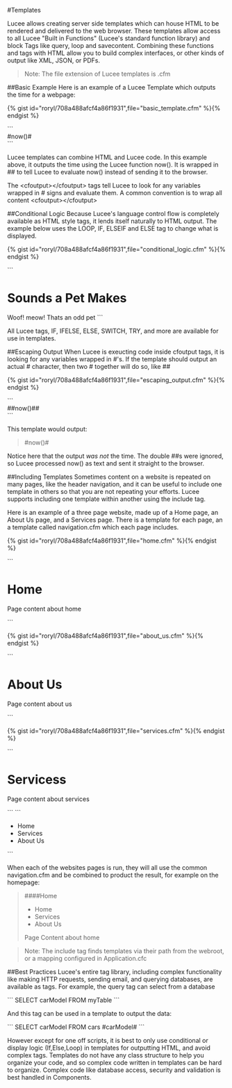 #Templates

Lucee allows creating server side templates which can house HTML to be rendered and delivered to the web browser. These templates allow access to all Lucee "Built in Functions" (Lucee's standard function library) and block Tags like query, loop and savecontent. Combining these functions and tags with HTML allow you to build complex interfaces, or other kinds of output like XML, JSON, or PDFs. 

>Note: The file extension of Lucee templates is .cfm

##Basic Example
Here is an example of a Lucee Template which outputs the time for a webpage:

{% gist id="roryl/708a488afcf4a86f1931",file="basic_template.cfm" %}{% endgist %}

<noscript>
```
<cfoutput>
<div>
  #now()#
</div>
</cfoutput>
```
</noscript>

Lucee templates can combine HTML and Lucee code. In this example above, it outputs the time using the Lucee function now(). It is wrapped in ## to tell Lucee to evaluate now() instead of sending it to the browser.

The &lt;cfoutput&gt;&lt;/cfoutput&gt; tags tell Lucee to look for any variables wrapped in # signs and evaluate them. A common convention is to wrap all content &lt;cfoutput&gt;&lt;/cfoutput&gt; 


##Conditional Logic
Because Lucee's language control flow is completely available as HTML style tags, it lends itself naturally to HTML output. The example below uses the LOOP, IF, ELSEIF and ELSE tag to change what is displayed.

{% gist id="roryl/708a488afcf4a86f1931",file="conditional_logic.cfm" %}{% endgist %}

<noscript>
```
<cfset pets = ["dogs","cats","pigs"]>
<cfoutput>
<h1>Sounds a Pet Makes</h1>
<cfloop array="#pets#" item="#beedName#">
  <cfif breedName IS "dogs">
    Woof!
  </elseif breedNAme IS "cats">
    meow!
  </cfelse>
    Thats an odd pet
  </cfif>  
</cfloop>
</cfoutput>
```
</noscript>

All Lucee tags, IF, IFELSE, ELSE, SWITCH, TRY, and more are available for use in templates.

##Escaping Output
When Lucee is exeucting code inside cfoutput tags, it is looking for any variables wrapped in #'s. If the template should output an actual # character, then two # together will do so, like ##

{% gist id="roryl/708a488afcf4a86f1931",file="escaping_output.cfm" %}{% endgist %}

<noscript>
```
<cfoutput>
<div>
  ##now()##
</div>
</cfoutput>
```
</noscript>

This template would output:

> &#35;now()#

Notice here that the output *was not* the time. The double ##s were ignored, so Lucee processed now() as text and sent it straight to the browser.

##Including Templates
Sometimes content on a website is repeated on many pages, like the header navigation, and it can be useful to include one template in others so that you are not repeating your efforts. Lucee supports including one template within another using the include tag. 

Here is an example of a three page website, made up of a Home page, an About Us page, and a Services page. There is a template for each page, an a template called navigation.cfm which each page includes.

{% gist id="roryl/708a488afcf4a86f1931",file="home.cfm" %}{% endgist %}


<noscript>
```
<h1>Home</h1>
<cfinclude template="navigation.cfm" />
<p>
Page content about home
</p>
```
</noscript>

{% gist id="roryl/708a488afcf4a86f1931",file="about_us.cfm" %}{% endgist %}

<noscript>
```
<h1>About Us</h1>
<cfinclude template="navigation.cfm" />
<p>
Page content about us
</p>
```
</noscript>

{% gist id="roryl/708a488afcf4a86f1931",file="services.cfm" %}{% endgist %}

<noscript>
```
<h1>Servicess</h1>
<cfinclude template="navigation.cfm" />
<p>
Page content about services
</p>
```
</noscript>

<script src="https://gist.github.com/roryl/708a488afcf4a86f1931.js?file=navigation.cfm"></script>

<noscript>
```
<ul>
  <li>Home</li>
  <li>Services</li>
  <li>About Us</li>
</ul>
```
</noscript>

When each of the websites pages is run, they will all use the common navigation.cfm and be combined to product the result, for example on the homepage:

>####Home
>* Home
>* Services
>* About Us
>
>Page Content about home

>Note: The include tag finds templates via their path from the webroot, or a mapping configured in Application.cfc

##Best Practices
Lucee's entire tag library, including complex functionality like making HTTP requests, sending email, and querying databases, are available as tags. For example, the query tag can select from a database

<script src="https://gist.github.com/roryl/708a488afcf4a86f1931.js?file=cars_select.cfm"></script>

<noscript>
```
<cfquery name="myQuery">
  SELECT carModel
  FROM myTable
</cfquery>
```
</noscript>

And this tag can be used in a template to output the data:

<script src="https://gist.github.com/roryl/708a488afcf4a86f1931.js?file=cars_output.cfm"></script>

<noscript>
```
<cfquery name="myQuery">
  SELECT carModel
  FROM cars
</cfquery>
<cfoutput>
<cfloop query="#myQuery#">
  #carModel#
</cfloop>
<cfoutput>
```
</noscript>

However except for one off scripts, it is best to only use conditional or display logic (If,Else,Loop) in templates for outputting HTML, and avoid complex tags. Templates do not have any class structure to help you organize your code, and so complex code written in templates can be hard to organize. Complex code like database access, security and validation is best handled in Components.


